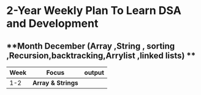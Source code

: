 #  **2-Year Weekly Plan To Learn DSA and Development**

## **Month December (Array ,String , sorting ,Recursion,backtracking,Arrylist ,linked lists) ** ##

| **Week**  |  **Focus**                 | **output**           |
|-----------|----------------------------|----------------------|
|1-2        |**Array  & Strings**        |                      |



